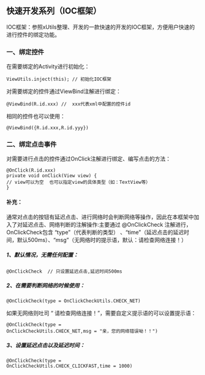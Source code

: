 ## 快速开发系列（IOC框架）

   
IOC框架：参照xUtils整理、开发的一款快速的开发的IOC框架，方便用户快速的进行控件的绑定功能。

### 一、绑定控件

在需要绑定的Activity进行初始化：

```
ViewUtils.inject(this); // 初始化IOC框架
```

对需要绑定的控件通过ViewBind注解进行绑定：

```
@ViewBind(R.id.xxx) //  xxx代表xml中配置的控件id
```
相同的控件也可以使用：

```
@ViewBind({R.id.xxx,R.id.yyy})
```

### 二、绑定点击事件

对需要进行点击的控件通过OnClick注解进行绑定、编写点击的方法：

```
@OnClick(R.id.xxx) 
private void onClick(View view) {
// view可以为空  也可以指定view的具体类型（如：TextView等）
}
```

#### 补充：

通常对点击的按钮有延迟点击、进行网络时会判断网络等操作，因此在本框架中加入了对延迟点击、网络判断的注解操作:主要通过 @OnClickCheck 注解进行，OnClickCheck包含 “type”（代表判断的类型） 、“time”（延迟点击的延迟时间，默认500ms）、“msg”（无网络时的提示语，默认：请检查网络连接！）

##### 1、默认情况，无需任何配置：

```
@OnClickCheck  // 只设置延迟点击,延迟时间500ms
```

##### 2、在需要判断网络的时候使用：

```
@OnClickCheck(type = OnClickCheckUtils.CHECK_NET)
```
如果无网络则吐司 “ 请检查网络连接！”，需要自定义提示语的可以设置提示语：

```
@OnClickCheck(type = 
OnClickCheckUtils.CHECK_NET,msg = "亲，您的网络错误呦！！")
```

##### 3、设置延迟点击以及延迟时间：

```
@OnClickCheck(type =
OnClickCheckUtils.CHECK_CLICKFAST,time = 1000)
```










